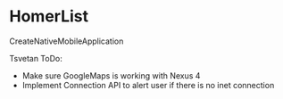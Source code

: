 HomerList
=========

CreateNativeMobileApplication


Tsvetan ToDo:
- Make sure GoogleMaps is working with Nexus 4
- Implement Connection API to alert user if there is no inet connection
